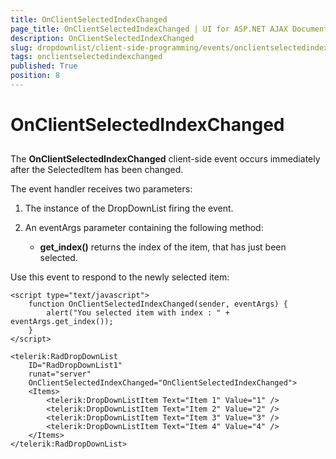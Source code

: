```yaml
---
title: OnClientSelectedIndexChanged
page_title: OnClientSelectedIndexChanged | UI for ASP.NET AJAX Documentation
description: OnClientSelectedIndexChanged
slug: dropdownlist/client-side-programming/events/onclientselectedindexchanged
tags: onclientselectedindexchanged
published: True
position: 8
---
```


# OnClientSelectedIndexChanged



## 

The **OnClientSelectedIndexChanged** client-side event occurs immediately after the SelectedItem has been changed.

The event handler receives two parameters:

1. The instance of the DropDownList firing the event.

2. An eventArgs parameter containing the following method:

	* **get_index()** returns the index of the item, that has just been selected.

Use this event to respond to the newly selected item:

````ASPNET
<script type="text/javascript">
    function OnClientSelectedIndexChanged(sender, eventArgs) {
        alert("You selected item with index : " + eventArgs.get_index());
    }
</script>

<telerik:RadDropDownList
    ID="RadDropDownList1"
    runat="server"
    OnClientSelectedIndexChanged="OnClientSelectedIndexChanged">
    <Items>
        <telerik:DropDownListItem Text="Item 1" Value="1" />
        <telerik:DropDownListItem Text="Item 2" Value="2" />
        <telerik:DropDownListItem Text="Item 3" Value="3" />
        <telerik:DropDownListItem Text="Item 4" Value="4" />
    </Items>
</telerik:RadDropDownList>
````


